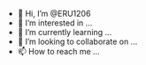 - 👋 Hi, I’m @ERU1206
- 👀 I’m interested in ...
- 🌱 I’m currently learning ...
- 💞️ I’m looking to collaborate on ...
- 📫 How to reach me ...

<!---
ERU1206/ERU1206 is a ✨ special ✨ repository because its `README.md` (this file) appears on your GitHub profile.
You can click the Preview link to take a look at your changes.
--->
